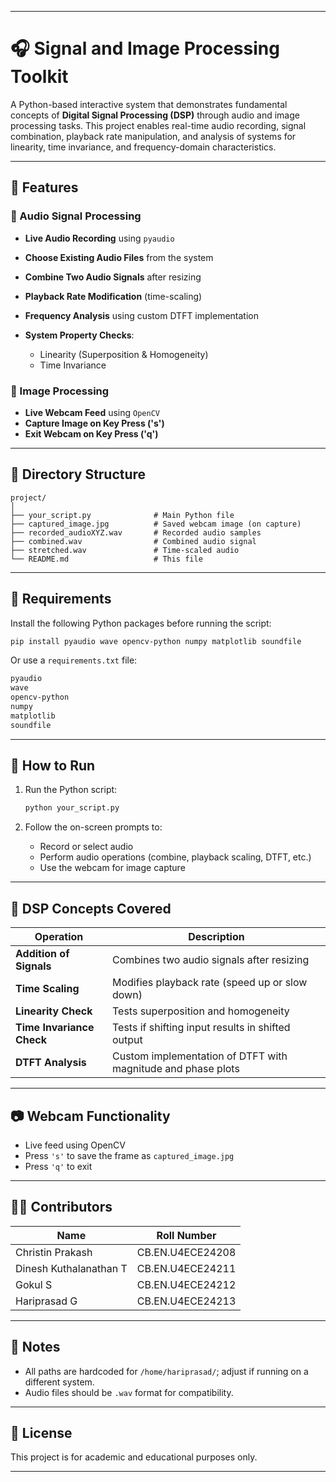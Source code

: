 

---

# 🎧 Signal and Image Processing Toolkit

A Python-based interactive system that demonstrates fundamental concepts of **Digital Signal Processing (DSP)** through audio and image processing tasks. This project enables real-time audio recording, signal combination, playback rate manipulation, and analysis of systems for linearity, time invariance, and frequency-domain characteristics.

---

## 📌 Features

### 🎤 Audio Signal Processing

* **Live Audio Recording** using `pyaudio`
* **Choose Existing Audio Files** from the system
* **Combine Two Audio Signals** after resizing
* **Playback Rate Modification** (time-scaling)
* **Frequency Analysis** using custom DTFT implementation
* **System Property Checks**:

  * Linearity (Superposition & Homogeneity)
  * Time Invariance

### 📸 Image Processing

* **Live Webcam Feed** using `OpenCV`
* **Capture Image on Key Press ('s')**
* **Exit Webcam on Key Press ('q')**

---

## 📁 Directory Structure

```
project/
│
├── your_script.py              # Main Python file
├── captured_image.jpg          # Saved webcam image (on capture)
├── recorded_audioXYZ.wav       # Recorded audio samples
├── combined.wav                # Combined audio signal
├── stretched.wav               # Time-scaled audio
└── README.md                   # This file
```

---

## 🧰 Requirements

Install the following Python packages before running the script:

```bash
pip install pyaudio wave opencv-python numpy matplotlib soundfile
```

Or use a `requirements.txt` file:

```txt
pyaudio
wave
opencv-python
numpy
matplotlib
soundfile
```

---

## 🚀 How to Run

1. Run the Python script:

   ```bash
   python your_script.py
   ```

2. Follow the on-screen prompts to:

   * Record or select audio
   * Perform audio operations (combine, playback scaling, DTFT, etc.)
   * Use the webcam for image capture

---

## 🧪 DSP Concepts Covered

| Operation                 | Description                                                  |
| ------------------------- | ------------------------------------------------------------ |
| **Addition of Signals**   | Combines two audio signals after resizing                    |
| **Time Scaling**          | Modifies playback rate (speed up or slow down)               |
| **Linearity Check**       | Tests superposition and homogeneity                          |
| **Time Invariance Check** | Tests if shifting input results in shifted output            |
| **DTFT Analysis**         | Custom implementation of DTFT with magnitude and phase plots |

---

## 📷 Webcam Functionality

* Live feed using OpenCV
* Press `'s'` to save the frame as `captured_image.jpg`
* Press `'q'` to exit

---

## 👨‍💻 Contributors

| Name                   | Roll Number      |
| ---------------------- | ---------------- |
| Christin Prakash       | CB.EN.U4ECE24208 |
| Dinesh Kuthalanathan T | CB.EN.U4ECE24211 |
| Gokul S                | CB.EN.U4ECE24212 |
| Hariprasad G           | CB.EN.U4ECE24213 |

---

## 📌 Notes

* All paths are hardcoded for `/home/hariprasad/`; adjust if running on a different system.
* Audio files should be `.wav` format for compatibility.

---

## 📜 License

This project is for academic and educational purposes only.

---

